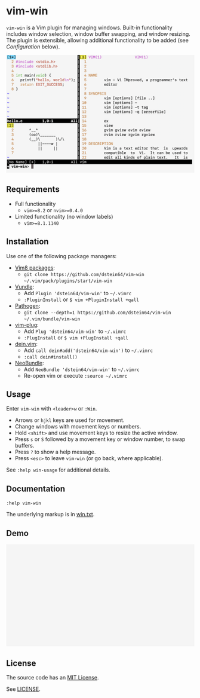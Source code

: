 # vim-win

`vim-win` is a Vim plugin for managing windows. Built-in functionality includes
window selection, window buffer swapping, and window resizing. The plugin is
extensible, allowing additional functionality to be added (see *Configuration*
below).

<img src="screenshot.png?raw=true" width="800"/>

## Requirements

* Full functionality
  - `vim>=8.2` or `nvim>=0.4.0`
* Limited functionality (no window labels)
  - `vim>=8.1.1140`

## Installation

Use one of the following package managers:

* [Vim8 packages][vim8pack]:
  - `git clone https://github.com/dstein64/vim-win ~/.vim/pack/plugins/start/vim-win`
* [Vundle][vundle]:
  - Add `Plugin 'dstein64/vim-win'` to `~/.vimrc`
  - `:PluginInstall` or `$ vim +PluginInstall +qall`
* [Pathogen][pathogen]:
  - `git clone --depth=1 https://github.com/dstein64/vim-win ~/.vim/bundle/vim-win`
* [vim-plug][vimplug]:
  - Add `Plug 'dstein64/vim-win'` to `~/.vimrc`
  - `:PlugInstall` or `$ vim +PlugInstall +qall`
* [dein.vim][dein]:
  - Add `call dein#add('dstein64/vim-win')` to `~/.vimrc`
  - `:call dein#install()`
* [NeoBundle][neobundle]:
  - Add `NeoBundle 'dstein64/vim-win'` to `~/.vimrc`
  - Re-open vim or execute `:source ~/.vimrc`

## Usage

Enter `vim-win` with `<leader>w` or `:Win`.

* Arrows or `hjkl` keys are used for movement.
* Change windows with movement keys or numbers.
* Hold `<shift>` and use movement keys to resize the active window.
* Press `s` or `S` followed by a movement key or window number, to swap buffers.
* Press `?` to show a help message.
* Press `<esc>` to leave `vim-win` (or go back, where applicable).

See `:help win-usage` for additional details.

## Documentation

```vim
:help vim-win
```

The underlying markup is in [win.txt](doc/win.txt).

## Demo

<img src="screencast.gif?raw=true" width="800"/>

License
-------

The source code has an [MIT License](https://en.wikipedia.org/wiki/MIT_License).

See [LICENSE](LICENSE).

[dein]: https://github.com/Shougo/dein.vim
[neobundle]: https://github.com/Shougo/neobundle.vim
[pathogen]: https://github.com/tpope/vim-pathogen
[vim8pack]: http://vimhelp.appspot.com/repeat.txt.html#packages
[vimplug]: https://github.com/junegunn/vim-plug
[vundle]: https://github.com/gmarik/vundle
